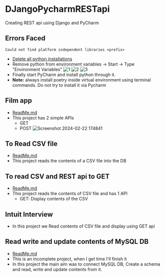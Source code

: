 # DJangoPycharmRESTapi
Creating REST api using Django and PyCharm

## Errors Faced
```
Could not find platform independent libraries <prefix>
```
- [Delete all python installations](https://stackoverflow.com/questions/3515673/how-to-completely-remove-python-from-a-windows-machine)
- Remove python from environment variables -> Start -> Type "Environment Variables"
![1](https://github.com/PriyankaKhire/DJangoPycharmRESTapi/assets/12015512/9d57947f-7b68-47f5-a808-63aaa122826b)
![2](https://github.com/PriyankaKhire/DJangoPycharmRESTapi/assets/12015512/4f69913e-104b-4aa2-8ef5-ea3435796693)
![3](https://github.com/PriyankaKhire/DJangoPycharmRESTapi/assets/12015512/f429e26d-6bae-42fd-8111-7fcad209c453)
- Finally start PyCharm and install python through it. 
- **Note:** always install poetry inside virtual environment using terminal commands. Do not try to install it via Pycharm


## Film app
- [ReadMe.md](film_app_django/README.md)
- This project has 2 simple APIs
  - GET
  - POST
![Screenshot 2024-02-22 174841](https://github.com/PriyankaKhire/DJangoPycharmRESTapi/assets/12015512/f0b96ce9-9a3d-48fc-81d6-ca01637af3bc)

## To Read CSV file
- [ReadMe.md](ReadCsv/README.md)
- This project reads the contents of a CSV file into the DB

## To read CSV and REST api to GET
- [ReadMe.md](ReadCsvAndGET/README.md)
- This project reads the contents of CSV file and has 1 API
  - GET: Display contents of the CSV

## Intuit Interview
- In this project we Read contents of CSV file and display using GET api

## Read write and update contents of MySQL DB
- [ReadMe.md](readWriteUpdateDB/README.md)
- This is an incomplete project, when I get time I'll finish it
- In this project the main aim was to connect MySQL DB, Create a schema and read, write and update contents from it.

